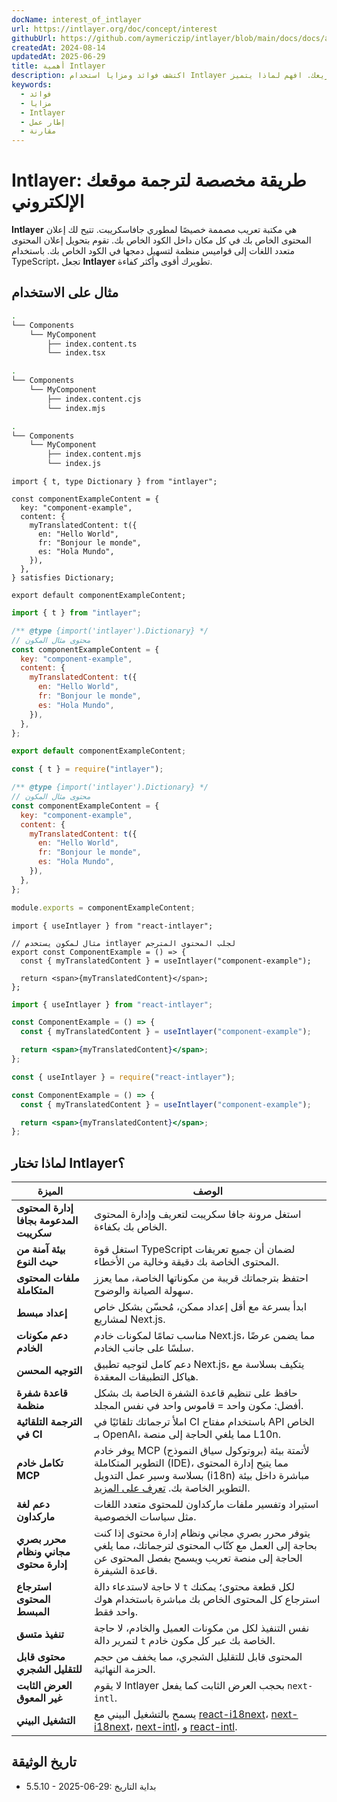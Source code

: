 ```yaml
---
docName: interest_of_intlayer
url: https://intlayer.org/doc/concept/interest
githubUrl: https://github.com/aymericzip/intlayer/blob/main/docs/docs/ar/interest_of_intlayer.md
createdAt: 2024-08-14
updatedAt: 2025-06-29
title: أهمية Intlayer
description: اكتشف فوائد ومزايا استخدام Intlayer في مشاريعك. افهم لماذا يتميز Intlayer بين الأُطُر الأخرى.
keywords:
  - فوائد
  - مزايا
  - Intlayer
  - إطار عمل
  - مقارنة
---
```


# Intlayer: طريقة مخصصة لترجمة موقعك الإلكتروني

**Intlayer** هي مكتبة تعريب مصممة خصيصًا لمطوري جافاسكريبت. تتيح لك إعلان المحتوى الخاص بك في كل مكان داخل الكود الخاص بك. تقوم بتحويل إعلان المحتوى متعدد اللغات إلى قواميس منظمة لتسهيل دمجها في الكود الخاص بك. باستخدام TypeScript، تجعل **Intlayer** تطويرك أقوى وأكثر كفاءة.

## مثال على الاستخدام

```bash codeFormat="typescript"
.
└── Components
    └── MyComponent
        ├── index.content.ts
        └── index.tsx
```

```bash codeFormat="commonjs"
.
└── Components
    └── MyComponent
        ├── index.content.cjs
        └── index.mjs
```

```bash codeFormat="esm"
.
└── Components
    └── MyComponent
        ├── index.content.mjs
        └── index.js
```

```tsx fileName="./Components/MyComponent/index.content.ts" codeFormat="typescript"
import { t, type Dictionary } from "intlayer";

const componentExampleContent = {
  key: "component-example",
  content: {
    myTranslatedContent: t({
      en: "Hello World",
      fr: "Bonjour le monde",
      es: "Hola Mundo",
    }),
  },
} satisfies Dictionary;

export default componentExampleContent;
```

```jsx fileName="./Components/MyComponent/index.mjx" codeFormat="esm"
import { t } from "intlayer";

/** @type {import('intlayer').Dictionary} */
// محتوى مثال المكون
const componentExampleContent = {
  key: "component-example",
  content: {
    myTranslatedContent: t({
      en: "Hello World",
      fr: "Bonjour le monde",
      es: "Hola Mundo",
    }),
  },
};

export default componentExampleContent;
```

```jsx fileName="./Components/MyComponent/index.csx" codeFormat="commonjs"
const { t } = require("intlayer");

/** @type {import('intlayer').Dictionary} */
// محتوى مثال المكون
const componentExampleContent = {
  key: "component-example",
  content: {
    myTranslatedContent: t({
      en: "Hello World",
      fr: "Bonjour le monde",
      es: "Hola Mundo",
    }),
  },
};

module.exports = componentExampleContent;
```

```tsx fileName="./Components/MyComponent/index.tsx" codeFormat="typescript"
import { useIntlayer } from "react-intlayer";

// مثال لمكون يستخدم intlayer لجلب المحتوى المترجم
export const ComponentExample = () => {
  const { myTranslatedContent } = useIntlayer("component-example");

  return <span>{myTranslatedContent}</span>;
};
```

```jsx fileName="./Components/MyComponent/index.mjx" codeFormat="esm"
import { useIntlayer } from "react-intlayer";

const ComponentExample = () => {
  const { myTranslatedContent } = useIntlayer("component-example");

  return <span>{myTranslatedContent}</span>;
};
```

```jsx fileName="./Components/MyComponent/index.csx" codeFormat="commonjs"
const { useIntlayer } = require("react-intlayer");

const ComponentExample = () => {
  const { myTranslatedContent } = useIntlayer("component-example");

  return <span>{myTranslatedContent}</span>;
};
```

## لماذا تختار Intlayer؟

| الميزة                                  | الوصف                                                                                                                                                                                                                                                                                                                                                                                                                                                                 |
| --------------------------------------- | --------------------------------------------------------------------------------------------------------------------------------------------------------------------------------------------------------------------------------------------------------------------------------------------------------------------------------------------------------------------------------------------------------------------------------------------------------------------- |
| **إدارة المحتوى المدعومة بجافا سكريبت** | استغل مرونة جافا سكريبت لتعريف وإدارة المحتوى الخاص بك بكفاءة.                                                                                                                                                                                                                                                                                                                                                                                                        |
| **بيئة آمنة من حيث النوع**              | استغل قوة TypeScript لضمان أن جميع تعريفات المحتوى الخاصة بك دقيقة وخالية من الأخطاء.                                                                                                                                                                                                                                                                                                                                                                                 |
| **ملفات المحتوى المتكاملة**             | احتفظ بترجماتك قريبة من مكوناتها الخاصة، مما يعزز سهولة الصيانة والوضوح.                                                                                                                                                                                                                                                                                                                                                                                              |
| **إعداد مبسط**                          | ابدأ بسرعة مع أقل إعداد ممكن، مُحسّن بشكل خاص لمشاريع Next.js.                                                                                                                                                                                                                                                                                                                                                                                                        |
| **دعم مكونات الخادم**                   | مناسب تمامًا لمكونات خادم Next.js، مما يضمن عرضًا سلسًا على جانب الخادم.                                                                                                                                                                                                                                                                                                                                                                                              |
| **التوجيه المحسن**                      | دعم كامل لتوجيه تطبيق Next.js، يتكيف بسلاسة مع هياكل التطبيقات المعقدة.                                                                                                                                                                                                                                                                                                                                                                                               |
| **قاعدة شفرة منظمة**                    | حافظ على تنظيم قاعدة الشفرة الخاصة بك بشكل أفضل: مكون واحد = قاموس واحد في نفس المجلد.                                                                                                                                                                                                                                                                                                                                                                                |
| **الترجمة التلقائية في CI**             | املأ ترجماتك تلقائيًا في CI باستخدام مفتاح API الخاص بـ OpenAI، مما يلغي الحاجة إلى منصة L10n.                                                                                                                                                                                                                                                                                                                                                                        |
| **تكامل خادم MCP**                      | يوفر خادم MCP (بروتوكول سياق النموذج) لأتمتة بيئة التطوير المتكاملة (IDE)، مما يتيح إدارة المحتوى بسلاسة وسير عمل التدويل (i18n) مباشرة داخل بيئة التطوير الخاصة بك. [تعرف على المزيد](https://github.com/aymericzip/intlayer/blob/main/docs/docs/ar/mcp_server.md).                                                                                                                                                                                                  |
| **دعم لغة ماركداون**                    | استيراد وتفسير ملفات ماركداون للمحتوى متعدد اللغات مثل سياسات الخصوصية.                                                                                                                                                                                                                                                                                                                                                                                               |
| **محرر بصري مجاني ونظام إدارة محتوى**   | يتوفر محرر بصري مجاني ونظام إدارة محتوى إذا كنت بحاجة إلى العمل مع كتّاب المحتوى لترجماتك، مما يلغي الحاجة إلى منصة تعريب ويسمح بفصل المحتوى عن قاعدة الشيفرة.                                                                                                                                                                                                                                                                                                        |
| **استرجاع المحتوى المبسط**              | لا حاجة لاستدعاء دالة `t` لكل قطعة محتوى؛ يمكنك استرجاع كل المحتوى الخاص بك مباشرة باستخدام هوك واحد فقط.                                                                                                                                                                                                                                                                                                                                                             |
| **تنفيذ متسق**                          | نفس التنفيذ لكل من مكونات العميل والخادم، لا حاجة لتمرير دالة `t` الخاصة بك عبر كل مكون خادم.                                                                                                                                                                                                                                                                                                                                                                         |
| **محتوى قابل للتقليل الشجري**           | المحتوى قابل للتقليل الشجري، مما يخفف من حجم الحزمة النهائية.                                                                                                                                                                                                                                                                                                                                                                                                         |
| **العرض الثابت غير المعوق**             | لا يقوم Intlayer بحجب العرض الثابت كما يفعل `next-intl`.                                                                                                                                                                                                                                                                                                                                                                                                              |
| **التشغيل البيني**                      | يسمح بالتشغيل البيني مع [react-i18next](https://github.com/aymericzip/intlayer/blob/main/docs/docs/ar/intlayer_with_react-i18next.md)، [next-i18next](https://github.com/aymericzip/intlayer/blob/main/docs/docs/ar/intlayer_with_next-i18next.md)، [next-intl](https://github.com/aymericzip/intlayer/blob/main/docs/docs/ar/intlayer_with_next-intl.md)، و [react-intl](https://github.com/aymericzip/intlayer/blob/main/docs/docs/ar/intlayer_with_react-intl.md). |

## تاريخ الوثيقة

- 5.5.10 - 2025-06-29: بداية التاريخ
